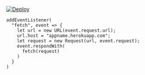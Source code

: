 ﻿[![Deploy](https://www.herokucdn.com/deploy/button.png)](https://dashboard.heroku.com/new?template=https://github.com/wheritt/bootf.git)

```
addEventListener(
  "fetch", event => {
    let url = new URL(event.request.url);
    url.host = "appname.herokuapp.com";
    let request = new Request(url, event.request);
    event.respondWith(
      fetch(request)
    )
  }
)
```
